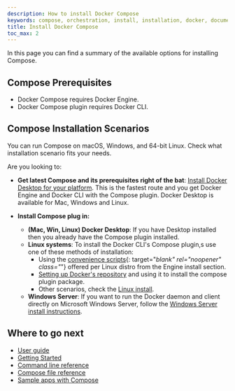 ```yaml
---
description: How to install Docker Compose
keywords: compose, orchestration, install, installation, docker, documentation
title: Install Docker Compose
toc_max: 2
---
```


In this page you can find a summary of the available options for installing Compose. 

## Compose Prerequisites

* Docker Compose requires Docker Engine.
* Docker Compose plugin requires Docker CLI.

## Compose Installation Scenarios
You can run Compose on macOS, Windows, and 64-bit Linux. Check what installation scenario fits your needs. 

Are you looking to:

* __Get latest Compose and its prerequisites right of the bat__:
[Install Docker Desktop for your platform](compose-desktop.md). This is the fastest route and you get Docker Engine and Docker CLI with the Compose plugin. Docker Desktop is available for Mac, Windows and Linux.

* __Install Compose plug in:__
  + __(Mac, Win, Linux) Docker Desktop__: If you have Desktop installed then you already have the Compose plugin installed.
  + __Linux systems__: To install the Docker CLI's Compose plugin,s use one of these methods of installation: 
     + Using the [convenience scripts](../../engine/install/index.md#server){: target="_blank" rel="noopener" class="_"} offered per Linux distro from the Engine install section.
     + [Setting up Docker's repository](compose-plugin#install-using-the-repository) and using it to install the compose plugin package.     
     + Other scenarios, check the [Linux install](compose-plugin#installing-compose-on-linux-systems).
  + __Windows Server__: If you want to run the Docker daemon and client directly on Microsoft Windows Server, follow the [Windows Server install instructions](compose-plugin#install-compose-on-windows-server).


## Where to go next

- [User guide](index.md)
- [Getting Started](../gettingstarted.md)
- [Command line reference](../reference/index.md)
- [Compose file reference](../compose-file/index.md)
- [Sample apps with Compose](../samples-for-compose.md)
